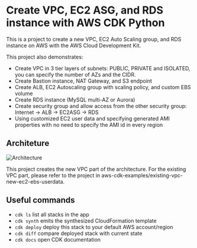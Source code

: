 # Create VPC, EC2 ASG, and RDS instance with AWS CDK Python

This is a project to create a new VPC, EC2 Auto Scaling group, and RDS instance on AWS with the AWS Cloud Development Kit.

This project also demonstrates:

- Create VPC in 3 tier layers of subnets: PUBLIC, PRIVATE and ISOLATED, you can specify the number of AZs and the CIDR.
- Create Bastion instance, NAT Gateway, and S3 endpoint
- Create ALB, EC2 Autoscaling group with scaling policy, and custom EBS volume
- Create RDS instance (MySQL multi-AZ or Aurora)
- Create security group and allow access from the other security group: Internet -> ALB -> EC2ASG -> RDS
- Using customized EC2 user data and specifying generated AMI properties with no need to specify the AMI id in every region

## Architeture

![Architecture](./img_demo_cdk_vpc.png)

This project creates the new VPC part of the architecture. For the existing VPC part, please refer to the project in aws-cdk-examples/existing-vpc-new-ec2-ebs-userdata.

## Useful commands

- `cdk ls` list all stacks in the app
- `cdk synth` emits the synthesized CloudFormation template
- `cdk deploy` deploy this stack to your default AWS account/region
- `cdk diff` compare deployed stack with current state
- `cdk docs` open CDK documentation
